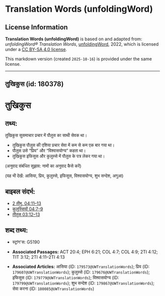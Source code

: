 # Translation Words (unfoldingWord)

## License Information

**Translation Words (unfoldingWord)** is based on and adapted from: _unfoldingWord® Translation Words_, [unfoldingWord](https://unfoldingword.org/utw), 2022, which is licensed under a [CC BY-SA 4.0 license](https://creativecommons.org/licenses/by-sa/4.0/legalcode.en).

This markdown version (created `2025-10-16`) is provided under the same license.



--------------------------------

## तुखिकुस (id: 180378)

तुखिकुस
=======

तथ्य:
-----

तुखिकुस सुसमाचार प्रचार में पौलुस का साथी सेवक था।

* तुखिकुस पौलुस की एशिया प्रचार सेवा में कम से कम एक बार गया था।
* पौलुस उसे “प्रिय” और “विश्वासयोग्य” कहता था।
* तुखिकुस इफिसुस और कुलुस्से में पौलुस के पत्र लेकर गया था।

(अनुवाद संबंधित सुझाव: नामों का अनुवाद कैसे करें)

(यह भी देखें: आसिया, प्रिय, कुलुस्से, इफिसुस, विश्वासयोग्य, शुभ सन्देश, अगुआ)

बाइबल संदर्भ:
-------------

* [2 तीमु. 04:11–13](https://ref.ly/2Tim0:0)
* [कुलुस्सियों 04:7–9](https://ref.ly/Col4:7-Col4:9)
* [तीतुस 03:12–13](https://ref.ly/Titus3:12-Titus3:13)

शब्द तथ्य:
----------

* स्ट्रांग'स: G5190

* **Associated Passages:** ACT 20:4; EPH 6:21; COL 4:7; COL 4:9; 2TI 4:12; TIT 3:12; 2TI 4:11–2TI 4:13
* **Associated Articles:** आसिया (ID: `179573@UWTranslationWords`); प्रिय (ID: `179607@UWTranslationWords`); कुलुस्से (ID: `179676@UWTranslationWords`); इफिसुस (ID: `179779@UWTranslationWords`); विश्वासयोग्य (ID: `179799@UWTranslationWords`); शुभ सन्देश (ID: `179867@UWTranslationWords`); सेवा करना (ID: `180085@UWTranslationWords`)

